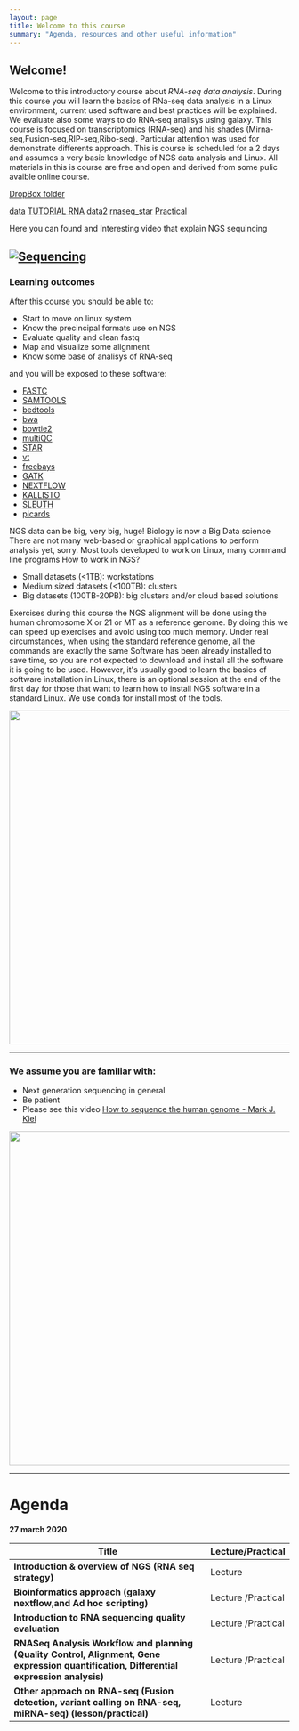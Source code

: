 ```yaml
---
layout: page
title: Welcome to this course
summary: "Agenda, resources and other useful information"
---
```


## Welcome!

Welcome to this introductory course about _RNA-seq data analysis_. During this course you will learn the basics of RNa-seq data analysis in a Linux environment, current used software and best practices will be explained. We evaluate also some ways to do RNA-seq analisys using galaxy. 
This course is focused on transcriptomics (RNA-seq) and his  shades (Mirna-seq,Fusion-seq,RIP-seq,Ribo-seq). Particular attention was used for demonstrate differents approach.
This is course is scheduled for a 2 days and assumes a very basic knowledge of NGS data analysis and Linux.
All materials in this is course are free and open and derived from some pulic avaible online course.

[DropBox folder](https://www.dropbox.com/sh/4qkqch7gyt888h7/AABD_i9ShwryfAqGeJ0yqqF3a)

[data](https://drive.google.com/open?id=1ywFJ9OyKn0Bo9AhxX2nUuKC3Fr4wLdL6)
[TUTORIAL RNA](https://www.dropbox.com/s/ewlkswl9nd31xz9/RNA_all.tar.bzip2?dl=0)
[data2]()
[rnaseq_star](https://github.com/bioinfo-dirty-jobs/rna-seq-star-deseq2.git)
[Practical](https://www.dropbox.com/sh/4wsixy5qbxgxrsa/AAAMWBZDHS1m1WrlT9pXGz6qa?dl=0)

Here you can found and Interesting video that explain NGS sequincing

[![Sequencing](https://www.youtube.com/watch?v=MvuYATh7Y74/0.jpg)](https://www.youtube.com/watch?v=MvuYATh7Y74)
---
### Learning outcomes

After this course you should be able to:

- Start to move on linux system 
- Know the precincipal formats  use on  NGS 
- Evaluate quality and clean fastq 
- Map and visualize some alignment
- Know some base of analisys of RNA-seq



and you will be exposed to these software:


- [FASTC](https://www.bioinformatics.babraham.ac.uk/projects/fastqc/)
- [SAMTOOLS](http://www.htslib.org/doc/samtools.html)
- [bedtools](http://bedtools.readthedocs.io/en/latest/)
- [bwa](http://bio-bwa.sourceforge.net/)
- [bowtie2](http://bowtie-bio.sourceforge.net/bowtie2/index.shtml)
- [multiQC](http://multiqc.info/)
- [STAR](https://github.com/alexdobin/STAR)
- [vt](https://genome.sph.umich.edu/wiki/Vt)
- [freebays](https://github.com/ekg/freebayes)
- [GATK](https://software.broadinstitute.org/gatk/)
- [NEXTFLOW](https://www.nextflow.io/)
- [KALLISTO](https://pachterlab.github.io/kallisto/about)
- [SLEUTH](https://github.com/pachterlab/sleuth)
- [picards](https://broadinstitute.github.io/picard/)

NGS data can be big, very big, huge! Biology is now a Big Data science
There are not many web-based or graphical applications to perform analysis yet, sorry.
Most tools developed to work on Linux, many command line programs
How to work in NGS?
- Small datasets (<1TB): workstations
- Medium sized datasets (<100TB): clusters
- Big datasets (100TB-20PB): big clusters and/or cloud based solutions

Exercises during this course the NGS alignment will be done using the human chromosome  X or 21 or MT as a reference genome. By doing this we can speed up exercises and avoid using too much memory. Under real circumstances, when using the standard reference genome, all the commands are exactly the same
Software has been already installed to save time, so you are not expected to download and install all the software it is going to be used. However, it's usually good to learn the basics of software installation in Linux, there is an optional session at the end of the first day for those that want to learn how to install NGS software in a standard Linux. We use conda for install most of the tools.

<img src="{{site.url}}/images/p3.jpeg" width="600">


---
### We assume you are familiar with:

- Next generation sequencing in general
- Be patient
- Please see this video [How to sequence the human genome - Mark J. Kiel](https://www.youtube.com/watch?v=MvuYATh7Y74)

<img src="{{site.url}}/images/patience.jpg" width="600" >





---
# Agenda


**27 march 2020**

Title | Lecture/Practical
------|-------------------
**Introduction & overview of NGS (RNA seq strategy)** | Lecture
**Bioinformatics approach (galaxy nextflow,and Ad hoc scripting)** | Lecture /Practical
**Introduction to RNA sequencing quality evaluation** | Lecture /Practical
**RNASeq Analysis Workflow and planning (Quality Control, Alignment, Gene expression quantification, Differential expression analysis)**| Lecture /Practical
**Other approach on RNA-seq (Fusion detection, variant calling on RNA-seq, miRNA-seq) (lesson/practical)** | Lecture





